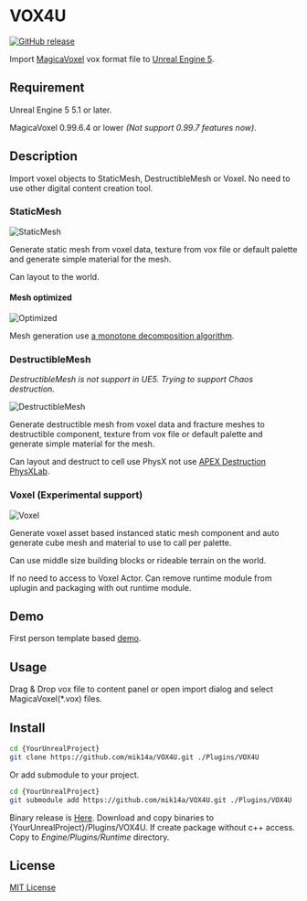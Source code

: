 # VOX4U

[![GitHub release](https://img.shields.io/github/release/mik14a/VOX4U/all.svg)](https://github.com/mik14a/VOX4U/releases)

Import [MagicaVoxel](https://ephtracy.github.io/) vox format file to [Unreal
Engine 5](https://www.unrealengine.com/).

## Requirement

Unreal Engine 5 5.1 or later.

MagicaVoxel 0.99.6.4 or lower
_(Not support 0.99.7 features now)_.

## Description

Import voxel objects to StaticMesh, DestructibleMesh or Voxel. No need to use
other digital content creation tool.

### StaticMesh

![StaticMesh](https://pbs.twimg.com/media/DUm7N_UVMAA5aw1.jpg)

Generate static mesh from voxel data, texture from vox file or default palette
and generate simple material for the mesh.

Can layout to the world.

#### Mesh optimized

![Optimized](https://pbs.twimg.com/media/DUm7PYxVwAIZzeZ.jpg)

Mesh generation use [a monotone decomposition
algorithm](https://0fps.net/2012/07/07/meshing-minecraft-part-2/).

### DestructibleMesh

_DestructibleMesh is not support in UE5._
_Trying to support Chaos destruction._

![DestructibleMesh](https://pbs.twimg.com/media/CgKuBudUIAAbyAg.jpg)

Generate destructible mesh from voxel data and fracture meshes to destructible
component, texture from vox file or default palette and generate simple material
for the mesh.

Can layout and destruct to cell use PhysX not use [APEX Destruction
PhysXLab](https://developer.nvidia.com/apex-destruction-physxlab-tutorials).

### Voxel (Experimental support)

![Voxel](https://pbs.twimg.com/media/ChdPpU3UcAEaGr0.jpg)

Generate voxel asset based instanced static mesh component and auto generate
cube mesh and material to use to call per palette.

Can use middle size building blocks or rideable terrain on the world.

If no need to access to Voxel Actor. Can remove runtime module from uplugin and
packaging with out runtime module.

## Demo

First person template based
[demo](https://twitter.com/twitter/statuses/727524080082014208).

## Usage

Drag & Drop vox file to content panel or open import dialog and select
MagicaVoxel(*.vox) files.

## Install

```sh
cd {YourUnrealProject}
git clone https://github.com/mik14a/VOX4U.git ./Plugins/VOX4U
```

Or add submodule to your project.

```sh
cd {YourUnrealProject}
git submodule add https://github.com/mik14a/VOX4U.git ./Plugins/VOX4U
```

Binary release is [Here](https://github.com/mik14a/VOX4U/releases). Download and
copy binaries to {YourUnrealProject}/Plugins/VOX4U. If create package without
c++ access. Copy to _Engine/Plugins/Runtime_ directory.

## License

[MIT License](https://github.com/mik14a/VOX4U/blob/master/LICENSE)
